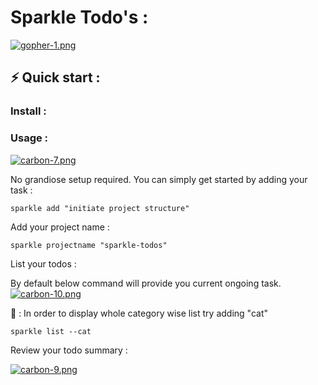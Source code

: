 # Sparkle Todo's :

[![gopher-1.png](https://i.postimg.cc/Vv01tHTQ/gopher-1.png)](https://postimg.cc/XBWTSx4Q)

## ⚡️ Quick start :

### Install  : 

### Usage :

[![carbon-7.png](https://i.postimg.cc/Bbq2Pf6t/carbon-7.png)](https://postimg.cc/ZBMWXg6h)

No grandiose setup required. You can simply get started by adding your task :
```
sparkle add "initiate project structure"
```
Add your project name :
```
sparkle projectname "sparkle-todos"
```

List your todos :

By default below command will provide you current ongoing task.
[![carbon-10.png](https://i.postimg.cc/rpK522ZL/carbon-10.png)](https://postimg.cc/7Cr5SdyB)


📎 : In order to display whole category wise list try adding "cat" 
```
sparkle list --cat
```


Review your todo summary :

[![carbon-9.png](https://i.postimg.cc/TwwBn1PW/carbon-9.png)](https://postimg.cc/3ysLTKmK)

